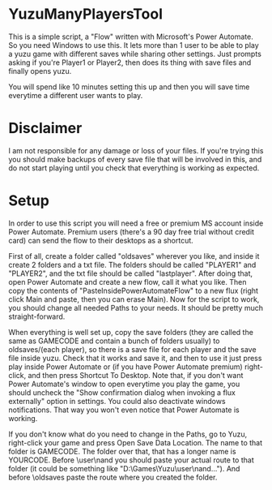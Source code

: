 # YuzuManyPlayersTool
This is a simple script, a "Flow" written with Microsoft's Power Automate. So you need Windows to use this.
It lets more than 1 user to be able to play a yuzu game with different saves while sharing other settings.
Just prompts asking if you're Player1 or Player2, then does its thing with save files and finally opens yuzu.

You will spend like 10 minutes setting this up and then you will save time everytime a different user wants to play.

# Disclaimer
I am not responsible for any damage or loss of your files. If you're trying this you should make backups of every save file that will be involved in this, and do not start playing until you check that everything is working as expected. 

# Setup
In order to use this script you will need a free or premium MS account inside Power Automate. 
Premium users (there's a 90 day free trial without credit card) can send the flow to their desktops as a shortcut.

First of all, create a folder called "oldsaves" wherever you like, and inside it create 2 folders and a txt file. The folders should be called "PLAYER1" and "PLAYER2", and the txt file should be called "lastplayer". After doing that, open Power Automate and create a new flow, call it what you like. Then copy the contents of "PasteInsidePowerAutomateFlow" to a new flux (right click Main and paste, then you can erase Main). Now for the script to work, you should change all needed Paths to your needs. It should be pretty much straight-forward.

When everything is well set up, copy the save folders (they are called the same as GAMECODE and contain a bunch of folders usually) to oldsaves/(each player), so there is a save file for each player and the save file inside yuzu. Check that it works and save it, and then to use it just press play inside Power Automate or (if you have Power Automate premium) right-click, and then press Shortcut To Desktop. Note that, if you don't want Power Automate's window to open everytime you play the game, you should uncheck the "Show confirmation dialog when invoking a flux externally" option in settings. You could also deactivate windows notifications. That way you won't even notice that Power Automate is working.

If you don't know what do you need to change in the Paths, go to Yuzu, right-click your game and press Open Save Data Location. The name to that folder is GAMECODE. The folder over that, that has a longer name is YOURCODE. Before \\user\\nand you should paste your actual route to that folder (it could be something like "D:\\Games\\Yuzu\\user\\nand..."). And before \\oldsaves paste the route where you created the folder.
